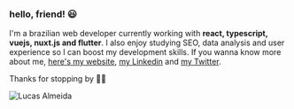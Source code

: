### hello, friend! 😃

I'm a brazilian web developer currently working with **react, typescript, vuejs, nuxt.js and flutter**.
I also enjoy studying SEO, data analysis and user experience so I can boost my development skills.
If you wanna know more about me, [here's my website](https://lucasalmeida.dev/), [my Linkedin](https://www.linkedin.com/in/lucasecalmeida/) and [my Twitter](https://twitter.com/LucasPerdidao).

Thanks for stopping by 🤜🤛

![Lucas Almeida](http://lucasalmeida.cc/logo1.png "Lucas Almeida")
